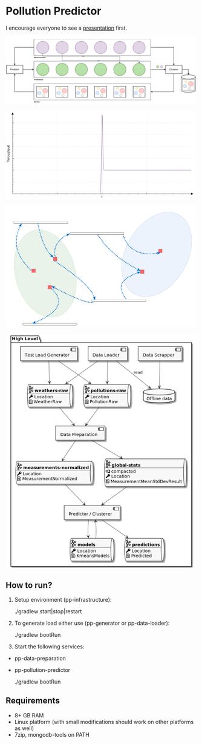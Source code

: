 # Pollution Predictor

I encourage everyone to see a [presentation](https://github.com/Worldremit/pollution-predictor-public/blob/master/presentation-devoxx_2021-08-25.pdf) first.

![A main concept!](/pp-docs/main_concept.png)

![Normalization!](/pp-docs/normalization.png)

![Streams!](/pp-docs/streams.png)

![High Level!](/pp-docs/high_level.png)


## How to run?

1. Setup environment (pp-infrastructure):

    
    ./gradlew start|stop|restart

2. To generate load either use (pp-generator or pp-data-loader):


    ./gradlew bootRun

3. Start the following services:
- pp-data-preparation
- pp-pollution-predictor


    ./gradlew bootRun


## Requirements

- 8+ GB RAM
- Linux platform (with small modifications should work on other platforms as well)
- 7zip, mongodb-tools on PATH

